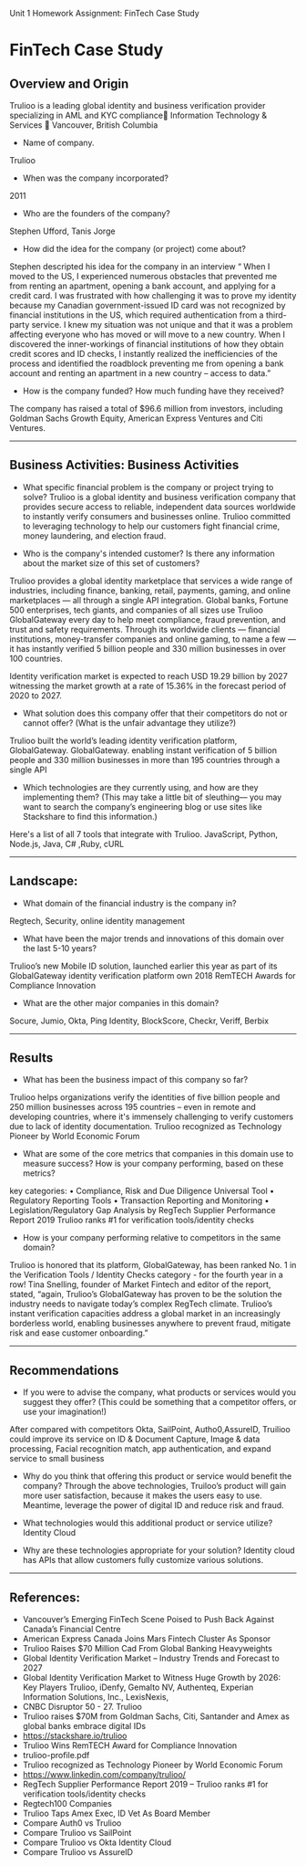 Unit 1 Homework Assignment: FinTech Case Study

# FinTech Case Study 

## Overview and Origin 

Trulioo is a leading global identity and business verification provider specializing in AML and KYC compliance  Information Technology & Services  Vancouver, British Columbia

* Name of company.  

Trulioo


* When was the company incorporated?  

2011


* Who are the founders of the company?   

Stephen Ufford, Tanis Jorge


* How did the idea for the company (or project) come about?

Stephen descripted his idea for the company in an interview “ When I moved to the US, I experienced numerous obstacles that prevented me from renting an apartment, opening a bank account, and applying for a credit card. I was frustrated with how challenging it was to prove my identity because my Canadian government-issued ID card was not recognized by financial institutions in the US, which required authentication from a third-party service.
I knew my situation was not unique and that it was a problem affecting everyone who has moved or will move to a new country.
When I discovered the inner-workings of financial institutions of how they obtain credit scores and ID checks, I instantly realized the inefficiencies of the process and identified the roadblock preventing me from opening a bank account and renting an apartment in a new country – access to data.”

* How is the company funded? How much funding have they received?

The company has raised a total of $96.6 million from investors, including Goldman Sachs Growth Equity, American Express Ventures and Citi Ventures.

---
## Business Activities: Business Activities

* What specific financial problem is the company or project trying to solve?
Trulioo is a global identity and business verification company that provides secure access to reliable, independent data sources worldwide to instantly verify consumers and businesses online. 
Trulioo committed to leveraging technology to help our customers fight financial crime, money laundering, and election fraud.


* Who is the company's intended customer? 
 Is there any information about the market size of this set of customers?

Trulioo provides a global identity marketplace that services a wide range of industries, including finance, banking, retail, payments, gaming, and online marketplaces — all through a single API integration. Global banks, Fortune 500 enterprises, tech giants, and companies of all sizes use Trulioo GlobalGateway every day to help meet compliance, fraud prevention, and trust and safety requirements. Through its worldwide clients — financial institutions, money-transfer companies and online gaming, to name a few — it has instantly verified 5 billion people and 330 million businesses in over 100 countries.


Identity verification market is expected to reach USD 19.29 billion by 2027 witnessing the market growth at a rate of 15.36% in the forecast period of 2020 to 2027.


* What solution does this company offer that their competitors do not or cannot offer? (What is the unfair advantage they utilize?)

Trulioo built the world’s leading identity verification platform, GlobalGateway. GlobalGateway. enabling instant verification of 5 billion people and 330 million businesses in more than 195 countries through a single API


* Which technologies are they currently using, and how are they implementing them? (This may take a little bit of sleuthing–– you may want to search the company’s engineering blog or use sites like Stackshare to find this information.)

Here's a list of all 7 tools that integrate with Trulioo.
JavaScript, Python, Node.js, Java, C# ,Ruby, cURL

---
## Landscape:

* What domain of the financial industry is the company in? 

Regtech, Security, online identity management

 
* What have been the major trends and innovations of this domain over the last 5-10 years?

Trulioo’s new Mobile ID solution, launched earlier this year as part of its GlobalGateway identity verification platform own 2018 RemTECH Awards for Compliance Innovation



* What are the other major companies in this domain?  

Socure, Jumio, Okta, Ping Identity, BlockScore, Checkr, Veriff, Berbix

----
## Results

* What has been the business impact of this company so far?

Trulioo helps organizations verify the identities of five billion people and 250 million businesses across 195 countries – even in remote and developing countries, where it's immensely challenging to verify customers due to lack of identity documentation. Trulioo recognized as Technology Pioneer by World Economic Forum


* What are some of the core metrics that companies in this domain use to measure success? How is your company performing, based on these metrics?

key categories:
•	Compliance, Risk and Due Diligence Universal Tool
•	Regulatory Reporting Tools
•	Transaction Reporting and Monitoring
•	Legislation/Regulatory Gap Analysis
 by RegTech Supplier Performance Report 2019 
 Trulioo ranks #1 for verification tools/identity checks



* How is your company performing relative to competitors in the same domain?

Trulioo is honored that its platform, GlobalGateway, has been ranked No. 1 in the Verification Tools / Identity Checks category - for the fourth year in a row! Tina Snelling, founder of Market Fintech and editor of the report, stated, “again, Trulioo’s GlobalGateway has proven to be the solution the industry needs to navigate today’s complex RegTech climate. Trulioo’s instant verification capacities address a global market in an increasingly borderless world, enabling businesses anywhere to prevent fraud, mitigate risk and ease customer onboarding.”

----
## Recommendations

* If you were to advise the company, what products or services would you suggest they offer? (This could be something that a competitor offers, or use your imagination!)

After compared with competitors Okta, SailPoint, Autho0,AssureID, Truilioo could improve its service on ID & Document Capture, Image & data processing, Facial recognition match, app authentication, and expand service to small business 


* Why do you think that offering this product or service would benefit the company?
Through the above technologies, Truiloo’s product will  gain more user satisfaction, because it makes the users easy to use. Meantime, leverage the power of digital ID and reduce risk and fraud.


* What technologies would this additional product or service utilize?
Identity Cloud 


* Why are these technologies appropriate for your solution?
Identity cloud has APIs that allow customers fully customize various solutions. 


----
## References:
*	Vancouver’s Emerging FinTech Scene Poised to Push Back Against Canada’s Financial Centre
*	American Express Canada Joins Mars Fintech Cluster As Sponsor
*	Trulioo Raises $70 Million Cad From Global Banking Heavyweights
*	Global Identity Verification Market – Industry Trends and Forecast to 2027
*	Global Identity Verification Market to Witness Huge Growth by 2026: Key Players Trulioo, iDenfy, Gemalto NV, Authenteq, Experian Information Solutions, Inc., LexisNexis,
*	CNBC Disruptor 50 - 27. Trulioo
*	Trulioo raises $70M from Goldman Sachs, Citi, Santander and Amex as global banks embrace digital IDs
*	https://stackshare.io/trulioo
*	Trulioo Wins RemTECH Award for Compliance Innovation
*	trulioo-profile.pdf
*	Trulioo recognized as Technology Pioneer by World Economic Forum
*	https://www.linkedin.com/company/trulioo/
*	RegTech Supplier Performance Report 2019 – Trulioo ranks #1 for verification tools/identity checks
*	Regtech100 Companies
*	Trulioo Taps Amex Exec, ID Vet As Board Member
*	Compare Auth0 vs Trulioo
*	Compare Trulioo vs SailPoint
*	Compare Trulioo vs Okta Identity Cloud
*	Compare Trulioo vs AssureID

